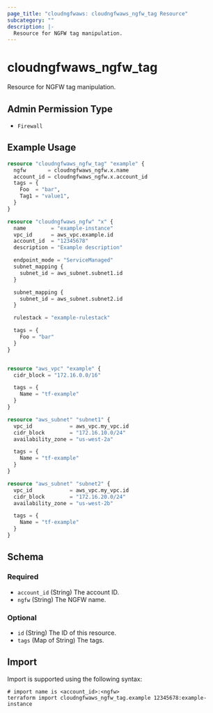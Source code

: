 ```yaml
---
page_title: "cloudngfwaws: cloudngfwaws_ngfw_tag Resource"
subcategory: ""
description: |-
  Resource for NGFW tag manipulation.
---
```


# cloudngfwaws_ngfw_tag

Resource for NGFW tag manipulation.


## Admin Permission Type

* `Firewall`


## Example Usage

```terraform
resource "cloudngfwaws_ngfw_tag" "example" {
  ngfw       = cloudngfwaws_ngfw.x.name
  account_id = cloudngfwaws_ngfw.x.account_id
  tags = {
    Foo  = "bar",
    Tag1 = "value1",
  }
}

resource "cloudngfwaws_ngfw" "x" {
  name        = "example-instance"
  vpc_id      = aws_vpc.example.id
  account_id  = "12345678"
  description = "Example description"

  endpoint_mode = "ServiceManaged"
  subnet_mapping {
    subnet_id = aws_subnet.subnet1.id
  }

  subnet_mapping {
    subnet_id = aws_subnet.subnet2.id
  }

  rulestack = "example-rulestack"

  tags = {
    Foo = "bar"
  }
}


resource "aws_vpc" "example" {
  cidr_block = "172.16.0.0/16"

  tags = {
    Name = "tf-example"
  }
}

resource "aws_subnet" "subnet1" {
  vpc_id            = aws_vpc.my_vpc.id
  cidr_block        = "172.16.10.0/24"
  availability_zone = "us-west-2a"

  tags = {
    Name = "tf-example"
  }
}

resource "aws_subnet" "subnet2" {
  vpc_id            = aws_vpc.my_vpc.id
  cidr_block        = "172.16.20.0/24"
  availability_zone = "us-west-2b"

  tags = {
    Name = "tf-example"
  }
}
```


<!-- schema generated by tfplugindocs -->
## Schema

### Required

- `account_id` (String) The account ID.
- `ngfw` (String) The NGFW name.

### Optional

- `id` (String) The ID of this resource.
- `tags` (Map of String) The tags.


## Import

Import is supported using the following syntax:

```shell
# import name is <account_id>:<ngfw>
terraform import cloudngfwaws_ngfw_tag.example 12345678:example-instance
```
